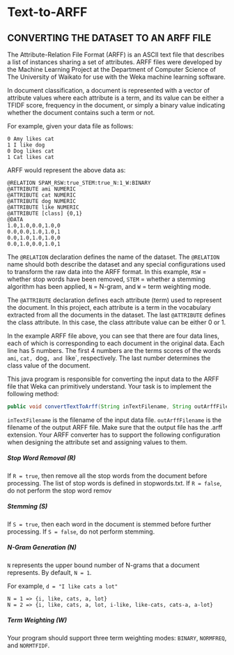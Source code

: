 # Text-to-ARFF
## CONVERTING THE DATASET TO AN ARFF FILE

The Attribute-Relation File Format (ARFF) is an ASCII text file that describes a list of instances sharing a set
of attributes. ARFF files were developed by the Machine Learning Project at the Department of Computer
Science of The University of Waikato for use with the Weka machine learning software.

In document classification, a document is represented with a vector of attribute values where each attribute is a
term, and its value can be either a TFIDF score, frequency in the document, or simply a binary value
indicating whether the document contains such a term or not. 

For example, given your data file as follows:
```
0 Amy likes cat
1 I like dog
0 Dog likes cat
1 Cat likes cat
```
ARFF would represent the above data as:

```
@RELATION SPAM_RSW:true_STEM:true_N:1_W:BINARY
@ATTRIBUTE ami NUMERIC
@ATTRIBUTE cat NUMERIC
@ATTRIBUTE dog NUMERIC
@ATTRIBUTE like NUMERIC
@ATTRIBUTE [class] {0,1}
@DATA
1.0,1.0,0.0,1.0,0
0.0,0.0,1.0,1.0,1
0.0,1.0,1.0,1.0,0
0.0,1.0,0.0,1.0,1
```
The `@RELATION` declaration defines the name of the dataset. The `@RELATION` name should both describe
the dataset and any special configurations used to transform the raw data into the ARFF format. In this
example, `RSW` = whether stop words have been removed, `STEM` = whether a stemming algorithm has been
applied, `N` = N-gram, and `W` = term weighting mode.

The `@ATTRIBUTE` declaration defines each attribute (term) used to represent the document. In this project,
each attribute is a term in the vocabulary extracted from all the documents in the dataset. The last
`@ATTRIBUTE` defines the class attribute. In this case, the class attribute value can be either 0 or 1.

In the example ARFF file above, you can see that there are four data lines, each of which is corresponding to
each document in the original data. Each line has 5 numbers. The first 4 numbers are the terms scores of the
words `ami`, `cat, `dog`, and `like`, respectively. The last number determines the class value of the
document.

This java program is responsible for converting the input data to the ARFF file that Weka can primitively understand. Your task is to implement the following
method:
```java
public void convertTextToArff(String inTextFilename, String outArffFilename,boolean R, boolean S, int N, String W)
```

`inTextFilename` is the filename of the input data file.
`outArffFilename` is the filename of the output ARFF file. Make sure that the output file has the .arff
extension.
Your ARFF converter has to support the following configuration when designing the attribute set and
assigning values to them.

##### Stop Word Removal (R)
If `R = true`, then remove all the stop words from the document before processing. The list of stop words is
defined in stopwords.txt. If `R = false`, do not perform the stop word remov

##### Stemming (S)
If `S = true`, then each word in the document is stemmed before further processing. If `S = false`, do not
perform stemming.

##### N-Gram Generation (N)
`N` represents the upper bound number of N-grams that a document represents. By default, `N = 1`. 

For example, `d = "I like cats a lot"`

```
N = 1 => {i, like, cats, a, lot}
N = 2 => {i, like, cats, a, lot, i-like, like-cats, cats-a, a-lot}
```

##### Term Weighting (W)
Your program should support three term weighting modes: `BINARY`, `NORMFREQ`, and `NORMTFIDF`. 




